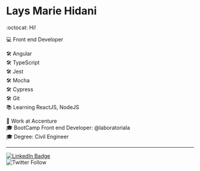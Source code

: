 # Lays Marie Hidani 
:octocat: Hi!

:computer: Front end Developer

:hammer_and_wrench: Angular
<br>
:hammer_and_wrench: TypeScript
<br>
:hammer_and_wrench: Jest
<br>
:hammer_and_wrench: Mocha
<br>
:hammer_and_wrench: Cypress
<br>
:hammer_and_wrench: Git
<br>
:books: Learning ReactJS, NodeJS

:office: Work at Accenture
<br>
:mortar_board: BootCamp Front end Developer: @laboratoriala
<br>
:mortar_board: Degree: Civil Engineer

---

[![LinkedIn Badge](https://img.shields.io/badge/-Lays%20Hidani-blue?style=flat-square&logo=Linkedin&logoColor=white&link=https://www.linkedin.com/in/lays-hidani/)](https://www.linkedin.com/in/lays-hidani/)
<br>
![Twitter Follow](https://img.shields.io/twitter/follow/layshidani?style=social)